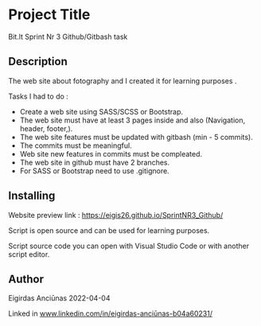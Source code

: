 # Project Title

Bit.lt Sprint Nr 3 Github/Gitbash task

## Description

The web site about fotography and I created it for learning purposes .

Tasks I had to do :

* Create a web site using SASS/SCSS or Bootstrap.
* The web site must have at least 3 pages inside and also (Navigation, header, footer,).
* The web site features must be updated with gitbash (min - 5 commits).
* The commits must be meaningful.
* Web site new features in commits must be compleated.
* The web site in github must have 2 branches.
* For SASS or Bootstrap need to use .gitignore.

## Installing

Website preview link : https://eigis26.github.io/SprintNR3_Github/

Script is open source and can be used for learning purposes.

Script source code you can open with Visual Studio Code or with another script editor.

## Author

Eigirdas Anciūnas 2022-04-04

Linked in
 www.linkedin.com/in/eigirdas-anciūnas-b04a60231/